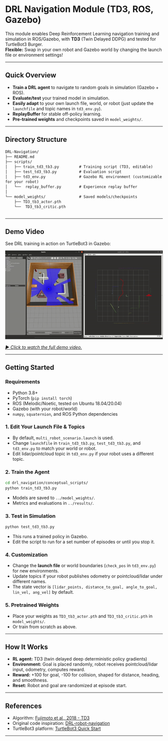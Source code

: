 
# DRL Navigation Module (TD3, ROS, Gazebo)

This module enables Deep Reinforcement Learning navigation training and simulation in ROS/Gazebo, with **TD3** (Twin Delayed DDPG) and tested for TurtleBot3 Burger.  
**Flexible:** Swap in your own robot and Gazebo world by changing the launch file or environment settings!

---

## Quick Overview

- **Train a DRL agent** to navigate to random goals in simulation (Gazebo + ROS).
- **Evaluate/test** your trained model in simulation.
- **Easily adapt** to your own launch file, world, or robot (just update the `launchfile` and topic names in `td3_env.py`).
- **ReplayBuffer** for stable off-policy learning.
- **Pre-trained weights** and checkpoints saved in `model_weights/`.

---

## Directory Structure

```
DRL-Navigation/
├── README.md
├── scripts/
│   ├── train_td3_tb3.py         # Training script (TD3, editable)
│   ├── test_td3_tb3.py          # Evaluation script
│   ├── td3_env.py               # Gazebo RL environment (customizable for your robot)
│   └──  replay_buffer.py        # Experience replay buffer
│   
└── model_weights/               # Saved models/checkpoints
    ├── TD3_tb3_actor.pth
    └──  TD3_tb3_critic.pth
    
```

---

## Demo Video

See DRL training in action on TurtleBot3 in Gazebo:

![Training Preview](/docs/demo_videos/Training-preview.gif) 

*[▶️ Click to watch the full demo video.](/docs/demo_videos/Training.mp4)*


---

## Getting Started

### Requirements

- Python 3.8+
- PyTorch (`pip install torch`)
- ROS (Melodic/Noetic, tested on Ubuntu 18.04/20.04)
- Gazebo (with your robot/world)
- `numpy`, `squaternion`, and ROS Python dependencies

### 1. Edit Your Launch File & Topics

- By default, `multi_robot_scenario.launch` is used.  
- Change `launchfile` in `train_td3_tb3.py`, `test_td3_tb3.py`, and `td3_env.py` to match your world or robot.
- Edit lidar/pointcloud topic in `td3_env.py` if your robot uses a different topic.

### 2. Train the Agent

```bash
cd drl_navigation/conceptual_scripts/
python train_td3_tb3.py
````

* Models are saved to `../model_weights/`.
* Metrics and evaluations in `../results/`.

### 3. Test in Simulation

```bash
python test_td3_tb3.py
```

* This runs a trained policy in Gazebo.
* Edit the script to run for a set number of episodes or until you stop it.

### 4. Customization

* Change the **launch file** or world boundaries (`check_pos` in `td3_env.py`) for new environments.
* Update topics if your robot publishes odometry or pointcloud/lidar under different names.
* The state vector is `[lidar_points, distance_to_goal, angle_to_goal, lin_vel, ang_vel]` by default.

### 5. Pretrained Weights

* Place your weights as `TD3_tb3_actor.pth` and `TD3_tb3_critic.pth` in `model_weights/`.
* Or train from scratch as above.

---

## How It Works

* **RL agent:** TD3 (twin delayed deep deterministic policy gradients)
* **Environment:** Goal is placed randomly, robot receives pointcloud/lidar input, odometry, computes reward.
* **Reward:** +100 for goal, -100 for collision, shaped for distance, heading, and smoothness.
* **Reset:** Robot and goal are randomized at episode start.

---

## References

* Algorithm: [Fujimoto et al., 2018 - TD3](https://arxiv.org/abs/1802.09477)
* Original code inspiration: [DRL-robot-navigation](https://github.com/reiniscimurs/DRL-robot-navigation)
* TurtleBot3 platform: [TurtleBot3 Quick Start](https://emanual.robotis.com/docs/en/platform/turtlebot3/quick-start/)

---





